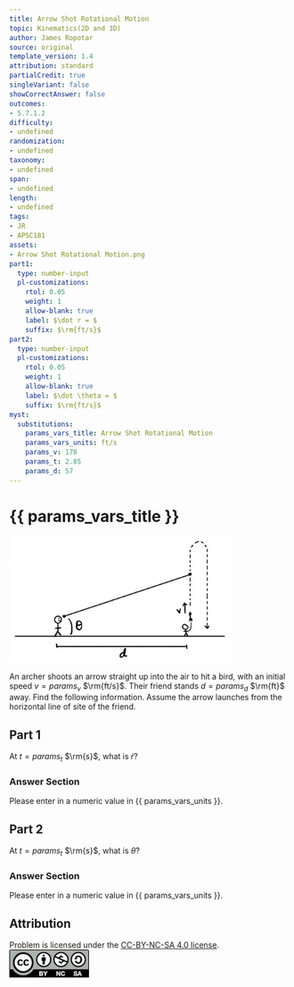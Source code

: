 ```yaml
---
title: Arrow Shot Rotational Motion
topic: Kinematics(2D and 3D)
author: James Ropotar
source: original
template_version: 1.4
attribution: standard
partialCredit: true
singleVariant: false
showCorrectAnswer: false
outcomes:
- 5.7.1.2
difficulty:
- undefined
randomization:
- undefined
taxonomy:
- undefined
span:
- undefined
length:
- undefined
tags:
- JR
- APSC181
assets:
- Arrow Shot Rotational Motion.png
part1:
  type: number-input
  pl-customizations:
    rtol: 0.05
    weight: 1
    allow-blank: true
    label: $\dot r = $
    suffix: $\rm{ft/s}$
part2:
  type: number-input
  pl-customizations:
    rtol: 0.05
    weight: 1
    allow-blank: true
    label: $\dot \theta = $
    suffix: $\rm{ft/s}$
myst:
  substitutions:
    params_vars_title: Arrow Shot Rotational Motion
    params_vars_units: ft/s
    params_v: 178
    params_t: 2.85
    params_d: 57
---
```

# {{ params_vars_title }}
<img src="Arrow Shot Rotational Motion.png" width=400>

An archer shoots an arrow straight up into the air to hit a bird, with an initial speed $v = {{ params_v }}$ $\rm{ft/s}$.
Their friend stands $d = {{ params_d }}$ $\rm{ft}$ away.
Find the following information. Assume the arrow launches from the horizontal line of site of the friend.

## Part 1

At $t = {{ params_t }}$ $\rm{s}$, what is $\dot r$?

### Answer Section

Please enter in a numeric value in {{ params_vars_units }}.

## Part 2

At $t = {{ params_t }}$ $\rm{s}$, what is $\dot \theta$?

### Answer Section

Please enter in a numeric value in {{ params_vars_units }}.

## Attribution

Problem is licensed under the [CC-BY-NC-SA 4.0 license](https://creativecommons.org/licenses/by-nc-sa/4.0/).<br> ![The Creative Commons 4.0 license requiring attribution-BY, non-commercial-NC, and share-alike-SA license.](https://raw.githubusercontent.com/firasm/bits/master/by-nc-sa.png)